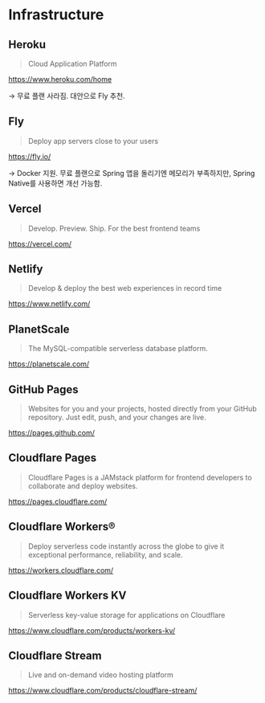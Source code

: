 # Infrastructure

## Heroku

> Cloud Application Platform

<https://www.heroku.com/home>

→ 무료 플랜 사라짐. 대안으로 Fly 추천.

## Fly

> Deploy app servers close to your users

<https://fly.io/>

→ Docker 지원.
무료 플랜으로 Spring 앱을 돌리기엔 메모리가 부족하지만,
Spring Native를 사용하면 개선 가능함.

## Vercel

> Develop. Preview. Ship. For the best frontend teams

<https://vercel.com/>

## Netlify

> Develop & deploy the best web experiences in record time

<https://www.netlify.com/>

## PlanetScale

> The MySQL-compatible serverless database platform.

<https://planetscale.com/>

## GitHub Pages

> Websites for you and your projects, hosted directly from your GitHub
> repository. Just edit, push, and your changes are live.

<https://pages.github.com/>

## Cloudflare Pages

> Cloudflare Pages is a JAMstack platform for frontend developers
> to collaborate and deploy websites.

<https://pages.cloudflare.com/>

## Cloudflare Workers®

> Deploy serverless code instantly across the globe to give it
> exceptional performance, reliability, and scale.

<https://workers.cloudflare.com/>

## Cloudflare Workers KV

> Serverless key-value storage for applications on Cloudflare

<https://www.cloudflare.com/products/workers-kv/>

## Cloudflare Stream

> Live and on-demand video hosting platform

<https://www.cloudflare.com/products/cloudflare-stream/>
